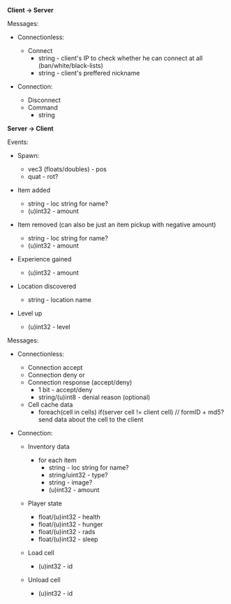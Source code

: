 **Client -> Server**

Messages:

* Connectionless:
	* Connect
		- string - client's IP to check whether he can connect at all (ban/white/black-lists)
		- string - client's preffered nickname

* Connection:
	* Disconnect
	* Command
		- string

**Server -> Client**

Events:

* Spawn:
	- vec3 (floats/doubles) - pos
	- quat - rot?

* Item added
	- string - loc string for name?
	- (u)int32 - amount

* Item removed (can also be just an item pickup with negative amount)
	- string - loc string for name?
	- (u)int32 - amount

* Experience gained
	- (u)int32 - amount

* Location discovered
	- string - location name

* Level up
	- (u)int32 - level

Messages:

* Connectionless:
	* Connection accept
	* Connection deny
	or
	* Connection response (accept/deny)
		- 1 bit - accept/deny
		- string/(u)int8 - denial reason (optional)
	* Cell cache data
		- foreach(cell in cells)
			if(server cell != client cell) // formID + md5?
				send data about the cell to the client

* Connection:
	* Inventory data
		- for each item
			- string - loc string for name?
			- string/uint32 - type?
			- string - image?
			- (u)int32 - amount

	* Player state
		- float/(u)int32 - health
		- float/(u)int32 - hunger
		- float/(u)int32 - rads
		- float/(u)int32 - sleep

	* Load cell
		- (u)int32 - id

	* Unload cell
		- (u)int32 - id